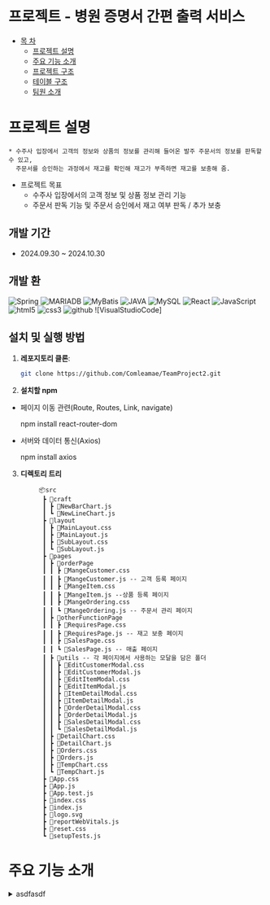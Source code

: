 # 프로젝트 - 병원 증명서 간편 출력 서비스

* [목 차](#-목-차)
    - [프로젝트 설명](#프로젝트-설명)   
    - [주요 기능 소개](#주요-기능-소개)   
    - [프로젝트 구조](#프로젝트-구조)   
    - [테이블 구조](#테이블-구조)
    - [팀원 소개](#팀원-소개)

# 프로젝트 설명
    * 수주사 입장에서 고객의 정보와 상품의 정보를 관리해 들어온 발주 주문서의 정보를 판독할 수 있고,
      주문서를 승인하는 과정에서 재고를 확인해 재고가 부족하면 재고를 보충해 줌. 
* 프로젝트 목표
    * 수주사 입장에서의 고객 정보 및 상품 정보 관리 기능
    * 주문서 판독 기능 및 주문서 승인에서 재고 여부 판독 / 추가 보충

## 개발 기간
- 2024.09.30 ~ 2024.10.30

## 개발 환

![Spring](https://img.shields.io/badge/Spring-6DB33F?style=flat-square&logo=Spring&logoColor=white)
![MARIADB](https://img.shields.io/badge/MARIADB-003545?style=flat-square&logo=MARIADB&logoColor=white)
![MyBatis](https://img.shields.io/badge/MyBatis-621773?style=flat-square&logo=MyBatis&logoColor=white)
![JAVA](https://img.shields.io/badge/Java-DE3723?style=flat-square&logo=JAVA&logoColor=white)
![MySQL](https://img.shields.io/badge/MySQL-4479A1?style=flat-square&logo=MySQL&logoColor=white)
![React](https://img.shields.io/badge/React-61DAFB?style=flat-square&logo=React&logoColor=white)
![JavaScript](https://img.shields.io/badge/JavaScript-F7DF1E?style=flat-square&logo=JavaScript&logoColor=white)
![html5](https://img.shields.io/badge/html5-E34F26?style=flat-square&logo=html5&logoColor=white)
![css3](https://img.shields.io/badge/css3-1572B6?style=flat-square&logo=css3&logoColor=white)
![github](https://img.shields.io/badge/github-181717?style=flat-square&logo=github&logoColor=white)
![VisualStudioCode]

## 설치 및 실행 방법

1. **레포지토리 클론**:
   ```bash
   git clone https://github.com/Comleamae/TeamProject2.git
   
2. **설치할 npm**

  - 페이지 이동 관련(Route, Routes, Link, navigate)
      
      npm install react-router-dom

 - 서버와 데이터 통신(Axios)
      
   npm install axios

3. **디렉토리 트리**

            📦src
             ┣ 📂craft
             ┃ ┣ 📜NewBarChart.js
             ┃ ┗ 📜NewLineChart.js
             ┣ 📂layout
             ┃ ┣ 📜MainLayout.css
             ┃ ┣ 📜MainLayout.js
             ┃ ┣ 📜SubLayout.css
             ┃ ┗ 📜SubLayout.js
             ┣ 📂pages
             ┃ ┣ 📂orderPage
             ┃ ┃ ┣ 📜MangeCustomer.css
             ┃ ┃ ┣ 📜MangeCustomer.js -- 고객 등록 페이지
             ┃ ┃ ┣ 📜MangeItem.css
             ┃ ┃ ┣ 📜MangeItem.js --상품 등록 페이지
             ┃ ┃ ┣ 📜MangeOrdering.css
             ┃ ┃ ┗ 📜MangeOrdering.js -- 주문서 관리 페이지
             ┃ ┣ 📂otherFunctionPage
             ┃ ┃ ┣ 📜RequiresPage.css 
             ┃ ┃ ┣ 📜RequiresPage.js -- 재고 보충 페이지
             ┃ ┃ ┣ 📜SalesPage.css
             ┃ ┃ ┗ 📜SalesPage.js -- 매출 페이지
             ┃ ┣ 📂utils -- 각 페이지에서 사용하는 모달을 담은 폴더
             ┃ ┃ ┣ 📜EditCustomerModal.css
             ┃ ┃ ┣ 📜EditCustomerModal.js
             ┃ ┃ ┣ 📜EditItemModal.css
             ┃ ┃ ┣ 📜EditItemModal.js
             ┃ ┃ ┣ 📜ItemDetailModal.css
             ┃ ┃ ┣ 📜ItemDetailModal.js
             ┃ ┃ ┣ 📜OrderDetailModal.css
             ┃ ┃ ┣ 📜OrderDetailModal.js
             ┃ ┃ ┣ 📜SalesDetailModal.css
             ┃ ┃ ┗ 📜SalesDetailModal.js
             ┃ ┣ 📜DetailChart.css
             ┃ ┣ 📜DetailChart.js
             ┃ ┣ 📜Orders.css
             ┃ ┣ 📜Orders.js
             ┃ ┣ 📜TempChart.css
             ┃ ┗ 📜TempChart.js
             ┣ 📜App.css
             ┣ 📜App.js
             ┣ 📜App.test.js
             ┣ 📜index.css
             ┣ 📜index.js
             ┣ 📜logo.svg
             ┣ 📜reportWebVitals.js
             ┣ 📜reset.css
             ┗ 📜setupTests.js


# 주요 기능 소개

<details><summary>asdfasdf</summary></details>
